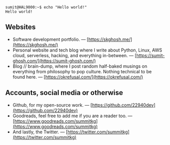 ```console
sumit@HAL9000:~$ echo "Hello world!"
Hello world!
```

## Websites
- Software development portfolio. — [https://skghosh.me/](https://skghosh.me/)
- Personal website and tech blog where I write about Python, Linux, AWS cloud, serverless, hacking, and everything in-between. — [https://sumit-ghosh.com/](https://sumit-ghosh.com/)
- Blog // brain-dump, where I post random half-baked musings on everything from philosophy to pop culture. Nothing technical to be found here. — [https://okrefusal.com/](https://okrefusal.com/)

## Accounts, social media or otherwise
- Github, for my open-source work. — [https://github.com/22940dev](https://github.com/22940dev)
- Goodreads, feel free to add me if you are a reader too. — [https://www.goodreads.com/summitkg](https://www.goodreads.com/summitkg)
- And lastly, the Twitter. — [https://twitter.com/summitkg](https://twitter.com/summitkg)
